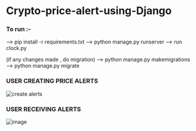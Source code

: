﻿# Crypto-price-alert-using-Django

 ### To run :-
 --> pip install -r requirements.txt
 --> python manage.py runserver
 --> run clock.py

 (if any changes made , do migration)
 --> python manage.py makemigrations
 --> python manage.py migrate

### USER CREATING PRICE ALERTS 
 ![create alerts](https://github.com/user-attachments/assets/065e8528-e2f0-4f5d-9ced-0322932d0f2f)

### USER RECEIVING ALERTS
![image](https://github.com/user-attachments/assets/5c9da857-f65d-45e8-927b-2801dbfa9723)
